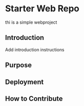# Starter Web Repo

thi is a simple webproject

## Introduction
Add introduction instructions

## Purpose

## Deployment

## How to Contribute